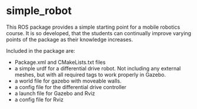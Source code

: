 # simple_robot

This ROS package provides a simple starting point for a mobile robotics course.  It is so developed, that the students can continually improve varying points of the package as their knowledge increases.

Included in the package are:
* Package.xml and CMakeLists.txt files
* a simple urdf for a differential drive robot. Not including any external meshes, but with all required tags to work properly in Gazebo.
* a world file for gazebo with moveable walls.
* a config file for the differential drive controller
* a launch file for Gazebo and Rviz
* a config file for Rviz

